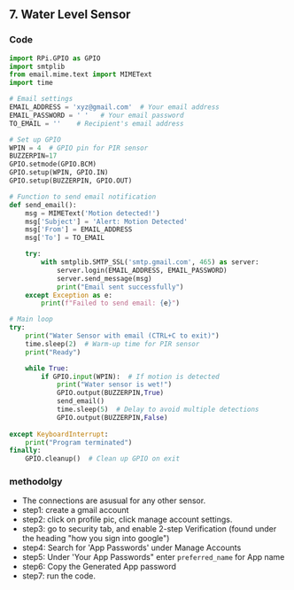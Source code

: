 ## 7. Water Level Sensor

### Code 

``` python
import RPi.GPIO as GPIO
import smtplib
from email.mime.text import MIMEText
import time

# Email settings
EMAIL_ADDRESS = 'xyz@gmail.com'  # Your email address
EMAIL_PASSWORD = ' '   # Your email password
TO_EMAIL = ''    # Recipient's email address

# Set up GPIO
WPIN = 4  # GPIO pin for PIR sensor
BUZZERPIN=17
GPIO.setmode(GPIO.BCM)
GPIO.setup(WPIN, GPIO.IN)
GPIO.setup(BUZZERPIN, GPIO.OUT)

# Function to send email notification
def send_email():
    msg = MIMEText('Motion detected!')
    msg['Subject'] = 'Alert: Motion Detected'
    msg['From'] = EMAIL_ADDRESS
    msg['To'] = TO_EMAIL

    try:
        with smtplib.SMTP_SSL('smtp.gmail.com', 465) as server:
            server.login(EMAIL_ADDRESS, EMAIL_PASSWORD)
            server.send_message(msg)
            print("Email sent successfully")
    except Exception as e:
        print(f"Failed to send email: {e}")

# Main loop
try:
    print("Water Sensor with email (CTRL+C to exit)")
    time.sleep(2)  # Warm-up time for PIR sensor
    print("Ready")

    while True:
        if GPIO.input(WPIN):  # If motion is detected
            print("Water sensor is wet!")
            GPIO.output(BUZZERPIN,True)
            send_email()
            time.sleep(5)  # Delay to avoid multiple detections
            GPIO.output(BUZZERPIN,False)
           
except KeyboardInterrupt:
    print("Program terminated")
finally:
    GPIO.cleanup()  # Clean up GPIO on exit

```

### methodolgy 
* The connections are asusual for any other sensor.
* step1: create a gmail account
* step2: click on profile pic, click manage account settings.
* step3: go to security tab, and enable 2-step Verification (found under the heading "how you sign into google")
* step4: Search for 'App Passwords' under Manage Accounts
* step5: Under 'Your App Passwords" enter ```preferred_name``` for  App name
* step6: Copy the Generated App password
* step7: run the code.
